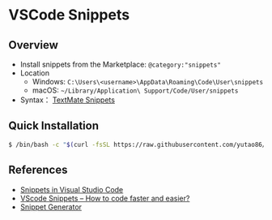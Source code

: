 # VSCode Snippets

## Overview

- Install snippets from the Marketplace: `@category:"snippets"`
- Location
  - Windows: `C:\Users\<username>\AppData\Roaming\Code\User\snippets`
  - macOS: `~/Library/Application\ Support/Code/User/snippets`
- Syntax： [TextMate Snippets](https://manual.macromates.com/en/snippets)

## Quick Installation

```sh
$ /bin/bash -c "$(curl -fsSL https://raw.githubusercontent.com/yutao86/VSCodeSnippets/master/install.sh)"
```

## References

- [Snippets in Visual Studio Code](https://code.visualstudio.com/docs/editor/userdefinedsnippets)
- [VScode Snippets – How to code faster and easier?](https://pagepro.co/blog/vs-code-snippets-how-to-code-faster-and-easier/)
- [Snippet Generator](https://snippet-generator.app/)

